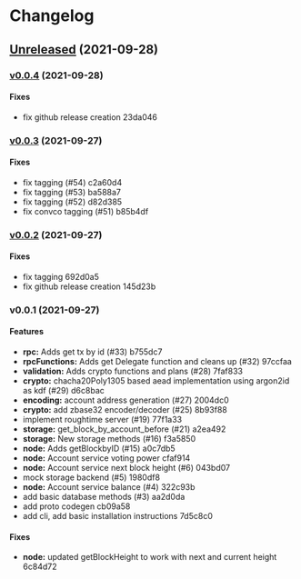 # Changelog

## [Unreleased](https://github.com/pognetwork/champ/compare/v0.0.4...HEAD) (2021-09-28)


### [v0.0.4](https://github.com/pognetwork/champ/compare/v0.0.3...v0.0.4) (2021-09-28)

#### Fixes

* fix github release creation 23da046


### [v0.0.3](https://github.com/pognetwork/champ/compare/v0.0.2...v0.0.3) (2021-09-27)

#### Fixes

* fix tagging (#54) c2a60d4
* fix tagging (#53) ba588a7
* fix tagging (#52) d82d385
* fix convco tagging (#51) b85b4df


### [v0.0.2](https://github.com/pognetwork/champ/compare/v0.0.1...v0.0.2) (2021-09-27)

#### Fixes

* fix tagging 692d0a5
* fix github release creation 145d23b


### v0.0.1 (2021-09-27)

#### Features

* **rpc:** Adds get tx by id (#33) b755dc7
* **rpcFunctions:** Adds get Delegate function and cleans up (#32) 97ccfaa
* **validation:** Adds crypto functions and plans (#28) 7faf833
* **crypto:** chacha20Poly1305 based aead implementation using argon2id as kdf (#29) d6c8bac
* **encoding:** account address generation (#27) 2004dc0
* **crypto:** add zbase32 encoder/decoder (#25) 8b93f88
* implement roughtime server (#19) 77f1a33
* **storage:** get_block_by_account_before (#21) a2ea492
* **storage:** New storage methods (#16) f3a5850
* **node:** Adds getBlockbyID (#15) a0c7db5
* **node:** Account service voting power cfaf914
* **node:** Account service next block height (#6) 043bd07
* mock storage backend (#5) 1980df8
* **node:** Account service balance (#4) 322c93b
* add basic database methods (#3) aa2d0da
* add proto codegen cb09a58
* add cli, add basic installation instructions 7d5c8c0

#### Fixes

* **node:** updated getBlockHeight to work with next and current height 6c84d72


